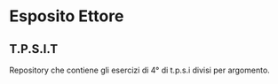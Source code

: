 # Esposito Ettore
## T.P.S.I.T

Repository che contiene gli esercizi di 4° di t.p.s.i divisi per argomento.